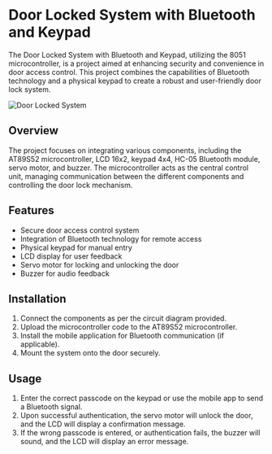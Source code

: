 # Door Locked System with Bluetooth and Keypad

The Door Locked System with Bluetooth and Keypad, utilizing the 8051 microcontroller, is a project aimed at enhancing security and convenience in door access control. This project combines the capabilities of Bluetooth technology and a physical keypad to create a robust and user-friendly door lock system.

![Door Locked System](image.jpg)

## Overview

The project focuses on integrating various components, including the AT89S52 microcontroller, LCD 16x2, keypad 4x4, HC-05 Bluetooth module, servo motor, and buzzer. The microcontroller acts as the central control unit, managing communication between the different components and controlling the door lock mechanism.

## Features

- Secure door access control system
- Integration of Bluetooth technology for remote access
- Physical keypad for manual entry
- LCD display for user feedback
- Servo motor for locking and unlocking the door
- Buzzer for audio feedback

## Installation

1. Connect the components as per the circuit diagram provided.
2. Upload the microcontroller code to the AT89S52 microcontroller.
3. Install the mobile application for Bluetooth communication (if applicable).
4. Mount the system onto the door securely.

## Usage

1. Enter the correct passcode on the keypad or use the mobile app to send a Bluetooth signal.
2. Upon successful authentication, the servo motor will unlock the door, and the LCD will display a confirmation message.
3. If the wrong passcode is entered, or authentication fails, the buzzer will sound, and the LCD will display an error message. 
